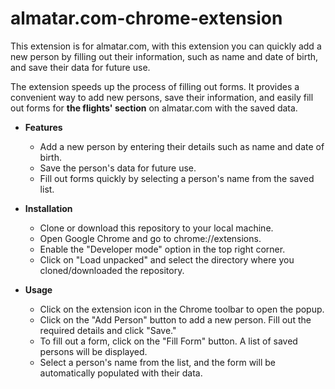 # almatar.com-chrome-extension
This extension is for almatar.com, with this extension you can quickly add a new person by filling out their information, such as name and date of birth, and save their data for future use.


The extension speeds up the process of filling out forms. It provides a convenient way to add new persons, save their information, and easily fill out forms for **the flights' section** on almatar.com with the saved data.

- **Features**
  - Add a new person by entering their details such as name and date of birth.
  - Save the person's data for future use.
  - Fill out forms quickly by selecting a person's name from the saved list.


- **Installation**
  - Clone or download this repository to your local machine.
  - Open Google Chrome and go to chrome://extensions.
  - Enable the "Developer mode" option in the top right corner.
  - Click on "Load unpacked" and select the directory where you cloned/downloaded the repository.


- **Usage**
  - Click on the extension icon in the Chrome toolbar to open the popup.
  - Click on the "Add Person" button to add a new person. Fill out the required details and click "Save."
  - To fill out a form, click on the "Fill Form" button. A list of saved persons will be displayed.
  - Select a person's name from the list, and the form will be automatically populated with their data.
